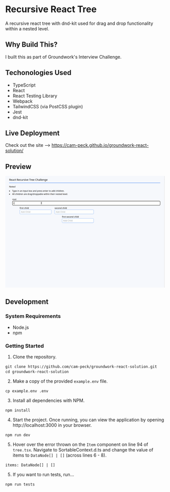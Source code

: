 # Recursive React Tree

A recursive react tree with dnd-kit used for drag and drop functionality within a nested level.

## Why Build This?

I built this as part of Groundwork's Interview Challenge.

## Techonologies Used

- TypeScript
- React
- React Testing Library
- Webpack
- TailwindCSS (via PostCSS plugin)
- Jest
- dnd-kit

## Live Deployment

Check out the site --> https://cam-peck.github.io/groundwork-react-solution/

## Preview

![DEMO](dist/images/readme.gif)

## Development

### System Requirements
- Node.js
- npm

### Getting Started
1. Clone the repository.
```
git clone https://github.com/cam-peck/groundwork-react-solution.git
cd groundwork-react-solution
```

2. Make a copy of the provided `example.env` file.
```
cp example.env .env
```

3. Install all dependencies with NPM.
```
npm install
```

4. Start the project. Once running, you can view the application by opening http://localhost:3000 in your browser.
```
npm run dev
```

5. Hover over the error thrown on the `Item` component on line 94 of `tree.tsx`. Navigate to SortableContext.d.ts and change the value of items to `DataNode[] | []` (across lines 6 - 8).
```
items: DataNode[] | []
```

5. If you want to run tests, run...
```
npm run tests
```
